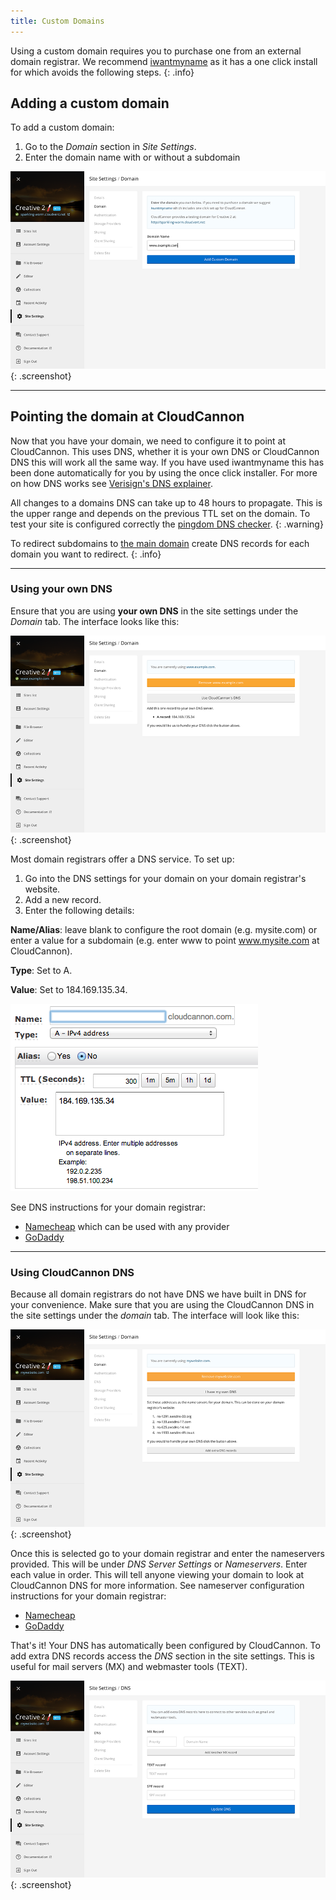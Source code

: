 ```yaml
---
title: Custom Domains
---
```


Using a custom domain requires you to purchase one from an external domain registrar. We recommend [iwantmyname](http://www.shareasale.com/r.cfm?B=210738&U=852853&M=25581&urllink=https://iwantmyname.com/services/developer/cloud-cannon-custom-domains) as it has a one click install for which avoids the following steps.
{: .info}

## Adding a custom domain

To add a custom domain:

1. Go to the *Domain* section in *Site Settings*.
2. Enter the domain name with or without a subdomain

![Site settings domain tab with subdomain](/img/domains/example-entered.png){: .screenshot}

---

## Pointing the domain at CloudCannon

Now that you have your domain, we need to configure it to point at CloudCannon. This uses DNS, whether it is your own DNS or CloudCannon DNS this will work all the same way. If you have used iwantmyname this has been done automatically for you by using the once click installer. For more on how DNS works see [Verisign's DNS explainer](http://www.verisigninc.com/en_US/domain-names/online/how-dns-works/index.xhtml).

All changes to a domains DNS can take up to 48 hours to propagate. This is the upper range and depends on the previous TTL set on the domain. To test your site is configured correctly the [pingdom DNS checker](http://dnscheck.pingdom.com/).
{: .warning}

To redirect subdomains to [the main domain](/domains/subdomains/) create DNS records for each domain you want to redirect.
{: .info}

---

### Using your own DNS

Ensure that you are using **your own DNS** in the site settings under the *Domain* tab. The interface looks like this:

![Site settings domain tab with own DNS](/img/domains/own-dns.png){: .screenshot}

Most domain registrars offer a DNS service. To set up:

1. Go into the DNS settings for your domain on your domain registrar's website.
2. Add a new record.
3. Enter the following details:

**Name/Alias**: leave blank to configure the root domain (e.g. mysite.com) or enter a value for a subdomain (e.g. enter www to point www.mysite.com at CloudCannon).

**Type**: Set to A.

**Value**: Set to 184.169.135.34.

![DNS](/img/common_tasks/1.png)

See DNS instructions for your domain registrar:

* [Namecheap](https://www.namecheap.com/domains/freedns.aspx) which can be used with any provider
* [GoDaddy](https://www.godaddy.com/help/managing-dns-for-your-domain-names-680)

---

### Using CloudCannon DNS

Because all domain registrars do not have DNS we have built in DNS for your convenience. Make sure that you are using the CloudCannon DNS in the site settings under the *domain* tab. The interface will look like this:

![Site settings domain tab with own DNS](/img/domains/cloudcannon-dns.png){: .screenshot}

Once this is selected go to your domain registrar and enter the nameservers provided. This will be under *DNS Server Settings* or *Nameservers*. Enter each value in order. This will tell anyone viewing your domain to look at CloudCannon DNS for more information. See nameserver configuration instructions for your domain registrar:

* [Namecheap](https://www.namecheap.com/support/knowledgebase/article.aspx/767/10/how-can-i-change-the-nameservers-for-my-domain)
* [GoDaddy](https://www.godaddy.com/help/setting-nameservers-for-your-domain-names-664)

That's it! Your DNS has automatically been configured by CloudCannon. To add extra DNS records access the *DNS* section in the site settings. This is useful for mail servers (MX) and webmaster tools (TEXT).

![Site settings DNS tab](/img/domains/cloudcannon-dns-extra.png){: .screenshot}
